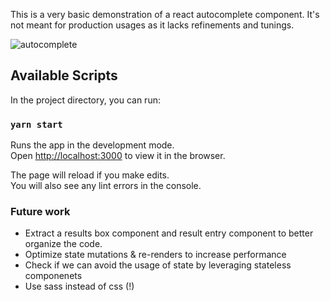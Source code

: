 This is a very basic demonstration of a react autocomplete component. It's not meant for production usages as it lacks refinements and tunings.

![autocomplete](https://user-images.githubusercontent.com/3678598/80542852-294fb780-8984-11ea-8bf9-71d4aadaee55.gif)

## Available Scripts

In the project directory, you can run:

### `yarn start`

Runs the app in the development mode.<br />
Open [http://localhost:3000](http://localhost:3000) to view it in the browser.

The page will reload if you make edits.<br />
You will also see any lint errors in the console.

### Future work

- Extract a results box component and result entry component to better organize the code.
- Optimize state mutations & re-renders to increase performance
- Check if we can avoid the usage of state by leveraging stateless componenets
- Use sass instead of css (!)
